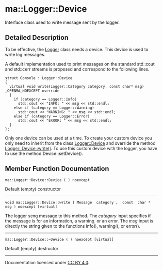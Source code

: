ma::Logger::Device
==================

Interface class used to write message sent by the logger.

Detailed Description
--------------------

To be effective, the [Logger](classma_1_1_logger.html) class needs a device. This device is used to write log messages.

A default implementation used to print messages on the standard std::cout and std::cerr streams is proposed and correspond to the following lines.

    struct Console : Logger::Device
    {
      virtual void write(Logger::Category category, const char* msg) _OPENMA_NOEXCEPT override
      {
        if (category == Logger::Info)
          std::cout << "INFO: " << msg << std::endl;
        else if (category == Logger::Warning)
          std::cout << "WARNING: " << msg << std::endl;
        else if (category == Logger::Error)
          std::cout << "ERROR: " << msg << std::endl;
      }
    };

Only one device can be used at a time. To create your custom device you only need to inherit from the class [Logger::Device](structma_1_1_logger_1_1_device.html) and override the method [Logger::Device::write()](#1abb518c12a3f84184d5635ab5696b7e30). To use this custom device with the logger, you have to use the method Device::setDevice().

Member Function Documentation
-----------------------------

    ma::Logger::Device::Device ( ) noexcept

Default (empty) constructor

------------------------------------------------------------------------

    void ma::Logger::Device::write ( Message  category ,  const  char *  msg ) noexcept [virtual]

The logger seng message to this method. The *category* input specifies if the message is for an information, a warning, or an error. The *msg* input is directly the string given to the functions info(), warning(), or error().

------------------------------------------------------------------------

    ma::Logger::Device::~Device ( ) noexcept [virtual]

Default (empty) destructor

------------------------------------------------------------------------

Documentation licensed under [CC BY 4.0](https://creativecommons.org/licenses/by/4.0/).


